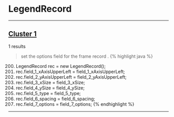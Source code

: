 # LegendRecord

***

## [Cluster 1](./1)
1 results
> set the options field for the frame record . 
{% highlight java %}
200. LegendRecord rec = new LegendRecord();
202. rec.field_1_xAxisUpperLeft = field_1_xAxisUpperLeft;
203. rec.field_2_yAxisUpperLeft = field_2_yAxisUpperLeft;
204. rec.field_3_xSize = field_3_xSize;
205. rec.field_4_ySize = field_4_ySize;
206. rec.field_5_type = field_5_type;
207. rec.field_6_spacing = field_6_spacing;
208. rec.field_7_options = field_7_options;
{% endhighlight %}

***

